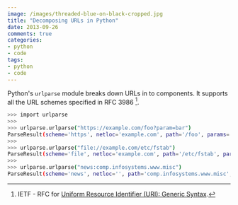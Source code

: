 ```yaml
---
image: /images/threaded-blue-on-black-cropped.jpg
title: "Decomposing URLs in Python"
date: 2013-09-26
comments: true
categories:
- python
- code
tags:
- python
- code
---
```

Python's `urlparse` module breaks down URLs in to components. It supports all the URL schemes specified in RFC 3986 [^1].

```bash linenos:false
>>> import urlparse
>>>
>>> urlparse.urlparse("https://example.com/foo?param=bar")
ParseResult(scheme='https', netloc='example.com', path='/foo', params='', query='param=bar', fragment='')
>>>
>>> urlparse.urlparse("file://example.com/etc/fstab")
ParseResult(scheme='file', netloc='example.com', path='/etc/fstab', params='', query='', fragment='')
>>>
>>> urlparse.urlparse("news:comp.infosystems.www.misc")
ParseResult(scheme='news', netloc='', path='comp.infosystems.www.misc', params='', query='', fragment='')
```

[^1]: IETF - RFC for [Uniform Resource Identifier (URI): Generic Syntax](https://tools.ietf.org/html/rfc3986).